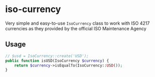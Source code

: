 # iso-currency

Very simple and easy-to-use `IsoCurrency` class to work with ISO 4217 currencies as they provided by the official ISO Maintenance Agency

## Usage

```php
// $usd = IsoCurrency::create('USD');
public function isUSD(IsoCurrency $currency) {
    return $currency->isEqualTo(IsoCurrency::USD());
}
```